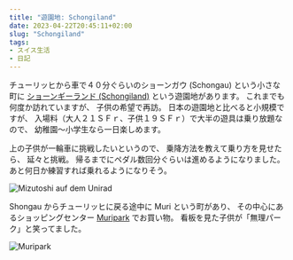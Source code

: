 ```yaml
---
title: "遊園地: Schongiland"
date: 2023-04-22T20:45:11+02:00
slug: "Schongiland"
tags:
- スイス生活
- 日記
---
```

チューリッヒから車で４０分ぐらいのショーンガウ (Schongau) という小さな町に [ショーンギーランド (Schongiland)](https://schongiland.ch/) という遊園地があります。
これまでも何度か訪れていますが、
子供の希望で再訪。
日本の遊園地と比べると小規模ですが、
入場料（大人２１ＳＦｒ、子供１９ＳＦｒ）で大半の遊具は乗り放題なので、
幼稚園〜小学生なら一日楽しめます。

上の子供が一輪車に挑戦したいというので、
乗降方法を教えて乗り方を見せたら、
延々と挑戦。
帰るまでにペダル数回分ぐらいは進めるようになりました。
あと何日か練習すれば乗れるようになりそう。

![Mizutoshi auf dem Unirad](/assets/2023/04/22/Unirad.jpg)

Shongau からチューリッヒに戻る途中に Muri という町があり、
その中心にあるショッピングセンター [Muripark](https://www.coopcenter.ch/fr/muripark.html) でお買い物。
看板を見た子供が「無理パーク」と笑ってました。

![Muripark](/assets/2023/04/22/Muripark.jpg)

